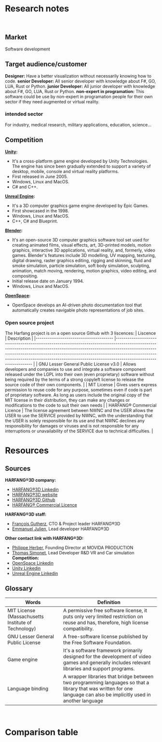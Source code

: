 <!-- this is an example, use your needs and goals to start your research process -->
​
# Research notes
​
## Market
​Software development
​
## Target audience/customer
**Designer:** Have a better visualization without necessarily knowing how to code.
**senior Developer:** All senior developer with knowledge about F#, GO, LUA, Rust or Python.
**junior Developer:** All junior developer with knowledge about F#, GO, LUA, Rust or Python.
**non-expert in programation:** This software could be use by non-expert in programation people for their own sector if they need augmented or virtual reality.

### intended sector
​For industry, medical research, military applications, education, science...

## Competition
**[Unity](https://unity.com/):**
- It's a cross-platform game engine developed by Unity Technologies. The engine has since been gradually extended to support a variety of desktop, mobile, console and virtual reality platforms.
- First released in June 2005.
- Windows, Linux and MacOS.
- C# and C++.

**[Unreal Engine](https://www.unrealengine.com/en-US/):**
- It's a 3D computer graphics game engine developed by Epic Games. 
- First showcased in the 1998.
- Windows, Linux and MacOS.
- C++, C# and Blueprint.

**[Blender](https://www.blender.org/):**
- It's an open-source 3D computer graphics software tool set used for creating animated films, visual effects, art, 3D-printed models, motion graphics, interactive 3D applications, virtual reality, and, formerly, video games. Blender's features include 3D modelling, UV mapping, texturing, digital drawing, raster graphics editing, rigging and skinning, fluid and smoke simulation, particle simulation, soft body simulation, sculpting, animation, match moving, rendering, motion graphics, video editing, and compositing.
- Initial release date on January 1994.
- Windows, Linux and MacOS.

**[OpenSpace](https://www.openspace.ai/):**
- OpenSpace develops an AI-driven photo documentation tool that automatically creates navigable photo representations of job sites.
​
### Open source project
The Harfang project is on a open source Github with 3 liscences:
| Liscence                               	| Description                                                                                                                                                                                                                                                                                                                                               	|
|----------------------------------------	|-----------------------------------------------------------------------------------------------------------------------------------------------------------------------------------------------------------------------------------------------------------------------------------------------------------------------------------------------------------	|
| GNU Lesser General Public License v3.0 	| Allows developers and companies to use and integrate a software component released under the LGPL into their own (even proprietary) software without being required by the terms of a strong copyleft license to release the source code of their own components.                                                                                         	|
| MIT License                            	| Gives users express permission to reuse code for any purpose, sometimes even if code is part of proprietary software. As long as users include the original copy of the MIT license in their distribution, they can make any changes or modifications to the code to suit their own needs                                                                 	|
| HARFANG® Commercial Licence            	| The license agreement between NWNC and the USER allows the USER to use the SERVICE provided by NWNC, with the understanding that the USER is solely responsible for its use and that NWNC declines any responsibility for damages or viruses and is not responsible for any interruptions or unavailability of the SERVICE due to technical difficulties. 	|

# Resources
## Sources
<!-- think also of sources to follow (people and keywords on Linkedin for example, a specialized blog or news outlet) -->
​**​HARFANG®3D company:**
- [​HARFANG®3D Linkedin](https://www.linkedin.com/company/harfang3d/)
- [​HARFANG®3D website](https://www.harfang3d.com/en_US/)
- [​HARFANG®3D Github](https://github.com/harfang3d)
- [​HARFANG® Commercial Licence](https://github.com/harfang3d/harfang3d/blob/main/LICENSE-HARFANG-COMMERCIAL)

**​HARFANG®3D staff:**
- [François Gutherz](https://www.linkedin.com/in/astrofra/), CTO & Project leader HARFANG®3D
- [Emmanuel Julien](https://www.linkedin.com/in/ejulien/), Lead developer HARFANG®3D

**Other contact link with ​HARFANG®3D:**
- [Philippe Herber](https://www.linkedin.com/in/philippe-herber-9787929/), Founding Director at MOVIDA PRODUCTION
- [Thomas Simonet](https://www.linkedin.com/in/thomas-simonnet-39968480/), Lead Developer R&D VR and Car simulation
​
**Competition:**
- [OpenSpace Linkedin](https://www.linkedin.com/company/openspace.ai/)
- [Unity Linkedin](https://www.linkedin.com/company/unity/)
- [Unreal Engine Linkedin](https://www.linkedin.com/showcase/unreal-engine-for-design-visualization/)

## Glossary
<!-- write down all the words specific to the product's field, or any technical field you're working in, with a short definition -->

| Words                                               	| Definition                                                                                                                                                            	|
|-----------------------------------------------------	|-----------------------------------------------------------------------------------------------------------------------------------------------------------------------	|
| MIT License (Massachusetts Institute of Technology) 	| A permissive free software license, it puts only very limited restriction on reuse and has, therefore, high license compatibility.                                    	|
| GNU Lesser General Public License                   	| A free-software license published by the Free Software Foundation.                                                                                                    	|
| Game engine                                         	| It's a software framework primarily designed for the development of video games and generally includes relevant libraries and support programs.                       	|
| Language binding                                    	| A wrapper libraries that bridge between two programming languages so that a library that was written for one language can also be implicitly used in another language 	|
​
# Comparison table
​
​
